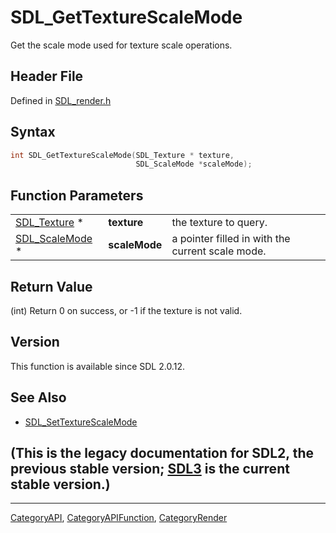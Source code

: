 # SDL_GetTextureScaleMode

Get the scale mode used for texture scale operations.

## Header File

Defined in [SDL_render.h](https://github.com/libsdl-org/SDL/blob/SDL2/include/SDL_render.h)

## Syntax

```c
int SDL_GetTextureScaleMode(SDL_Texture * texture,
                            SDL_ScaleMode *scaleMode);
```

## Function Parameters

|                                  |               |                                                  |
| -------------------------------- | ------------- | ------------------------------------------------ |
| [SDL_Texture](SDL_Texture) *     | **texture**   | the texture to query.                            |
| [SDL_ScaleMode](SDL_ScaleMode) * | **scaleMode** | a pointer filled in with the current scale mode. |

## Return Value

(int) Return 0 on success, or -1 if the texture is not valid.

## Version

This function is available since SDL 2.0.12.

## See Also

- [SDL_SetTextureScaleMode](SDL_SetTextureScaleMode)


## (This is the legacy documentation for SDL2, the previous stable version; [SDL3](https://wiki.libsdl.org/SDL3/) is the current stable version.)



----
[CategoryAPI](CategoryAPI), [CategoryAPIFunction](CategoryAPIFunction), [CategoryRender](CategoryRender)

